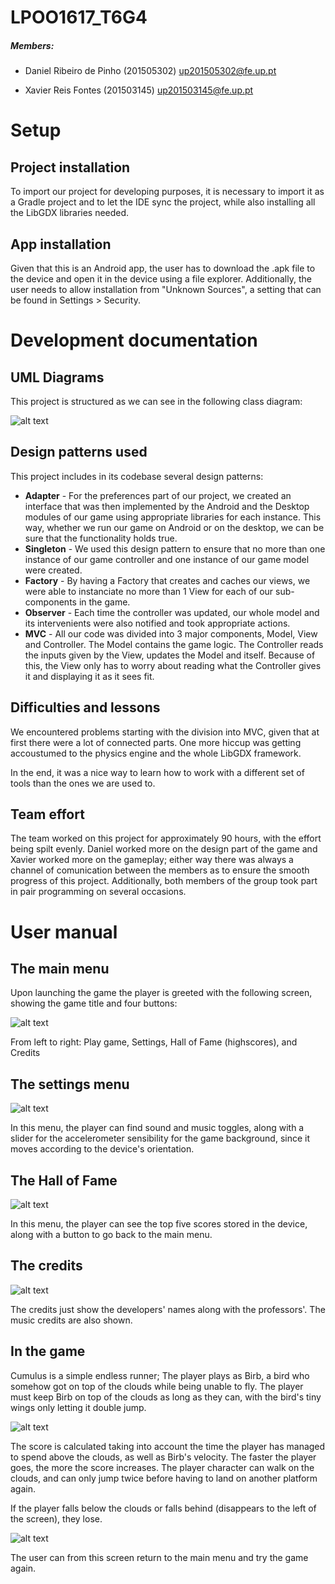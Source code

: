 # LPOO1617_T6G4

##### Members:

- Daniel Ribeiro de Pinho (201505302)
up201505302@fe.up.pt

- Xavier Reis Fontes (201503145)
up201503145@fe.up.pt

# Setup

## Project installation
To import our project for developing purposes, it is necessary to import it as a Gradle project and to let the IDE sync the project, while also installing all the LibGDX libraries needed.

## App installation
Given that this is an Android app, the user has to download the .apk file to the device and open it in the device using a file explorer. Additionally, the user needs to allow installation from "Unknown Sources", a setting that can be found in Settings > Security.

# Development documentation
## UML Diagrams
This project is structured as we can see in the following class diagram:

![alt text](UML.png "Class diagram")

## Design patterns used
This project includes in its codebase several design patterns:
* **Adapter** - 
For the preferences part of our project, we created an interface that was then implemented by the Android and the Desktop modules of our game using appropriate libraries for each instance. This way, whether we run our game on Android or on the desktop, we can be sure that the functionality holds true.
* **Singleton** - 
We used this design pattern to ensure that no more than one instance of our game controller and one instance of our game model were created. 
* **Factory** - 
By having a Factory that creates and caches our views, we were able to instanciate no more than 1 View for each of our sub-components in the game.
* **Observer** - 
Each time the controller was updated, our whole model and its intervenients were also notified and took appropriate actions.
* **MVC** - 
All our code was divided into 3 major components, Model, View and Controller. The Model contains the game logic. The Controller reads the inputs given by the View, updates the Model and itself. Because of this, the View only has to worry about reading what the Controller gives it and displaying it as it sees fit. 

## Difficulties and lessons
We encountered problems starting with the division into MVC, given that at first there were a lot of connected parts. One more hiccup was getting accoustumed to the physics engine and the whole LibGDX framework. 

In the end, it was a nice way to learn how to work with a different set of tools than the ones we are used to.

## Team effort
The team worked on this project for approximately 90 hours, with the effort being spilt evenly. Daniel worked more on the design part of the game and Xavier worked more on the gameplay; either way there was always a channel of comunication between the members as to ensure the smooth progress of this project. Additionally, both members of the group took part in pair programming on several occasions.

# User manual

## The main menu
Upon launching the game the player is greeted with the following screen, showing the game title and four buttons:

![alt text](Manual_MainMenu.png "Main Menu")

From left to right: Play game, Settings, Hall of Fame (highscores), and Credits

## The settings menu
![alt text](Manual_Settings.png "Settings Menu")

In this menu, the player can find sound and music toggles, along with a slider for the accelerometer sensibility for the game background, since it moves according to the device's orientation.

## The Hall of Fame
![alt text](Manual_Highscores.png "Highscores")

In this menu, the player can see the top five scores stored in the device, along with a button to go back to the main menu.

## The credits
![alt text](Manual_Credits.png "Credits")

The credits just show the developers' names along with the professors'. The music credits are also shown.

## In the game
Cumulus is a simple endless runner; The player plays as Birb, a bird who somehow got on top of the clouds while being unable to fly. The player must keep Birb on top of the clouds as long as they can, with the bird's tiny wings only letting it double jump.

![alt text](Manual_Ingame.png "Ingame")

The score is calculated taking into account the time the player has managed to spend above the clouds, as well as Birb's velocity. The faster the player goes, the more the score increases. The player character can walk on the clouds, and can only jump twice before having to land on another platform again.

If the player falls below the clouds or falls behind (disappears to the left of the screen), they lose.

![alt text](Manual_GameOver.png "The game over screen")

The user can from this screen return to the main menu and try the game again.
